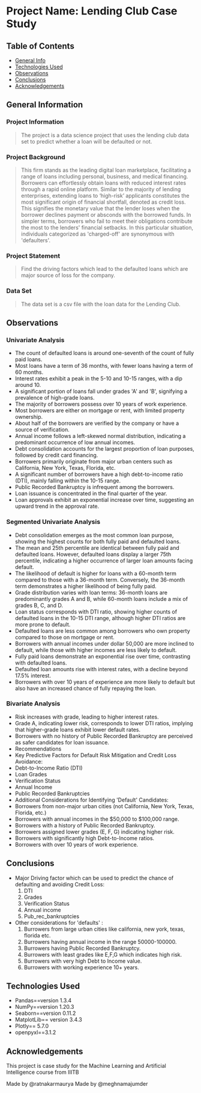 # Project Name: Lending Club Case Study

## Table of Contents

- [General Info](#general-information)
- [Technologies Used](#technologies-used)
- [Observations](#observations)
- [Conclusions](#conclusions)
- [Acknowledgements](#acknowledgements)

## General Information

### Project Information

> The project is a data science project that uses the lending club data set to predict whether a loan will be defaulted or not.

### Project Background

> This firm stands as the leading digital loan marketplace, facilitating a range of loans including personal, business, and medical financing. Borrowers can effortlessly obtain loans with reduced interest rates through a rapid online platform. Similar to the majority of lending enterprises, extending loans to ‘high-risk’ applicants constitutes the most significant origin of financial shortfall, denoted as credit loss. This signifies the monetary value that the lender loses when the borrower declines payment or absconds with the borrowed funds. In simpler terms, borrowers who fail to meet their obligations contribute the most to the lenders' financial setbacks. In this particular situation, individuals categorized as 'charged-off' are synonymous with 'defaulters'. 

### Project Statement

> Find the driving factors which lead to the defaulted loans which are major source of loss for the company.

### Data Set

> The data set is a csv file with the loan data for the Lending Club.

<!-- You don't have to answer all the questions - just the ones relevant to your project. -->

## Observations
### Univariate Analysis
 - The count of defaulted loans is around one-seventh of the count of fully paid loans.
 - Most loans have a term of 36 months, with fewer loans having a term of 60 months.
 - Interest rates exhibit a peak in the 5-10 and 10-15 ranges, with a dip around 10.
 - A significant portion of loans fall under grades 'A' and 'B', signifying a prevalence of high-grade loans.
 - The majority of borrowers possess over 10 years of work experience.
 - Most borrowers are either on mortgage or rent, with limited property ownership.
 - About half of the borrowers are verified by the company or have a source of verification.
 - Annual income follows a left-skewed normal distribution, indicating a predominant occurrence of low annual incomes.
 - Debt consolidation accounts for the largest proportion of loan purposes, followed by credit card financing.
 - Borrowers primarily originate from major urban centers such as California, New York, Texas, Florida, etc.
 - A significant number of borrowers have a high debt-to-income ratio (DTI), mainly falling within the 10-15 range.
 - Public Recorded Bankruptcy is infrequent among the borrowers.
 - Loan issuance is concentrated in the final quarter of the year.
 - Loan approvals exhibit an exponential increase over time, suggesting an upward trend in the approval rate.
### Segmented Univariate Analysis
- Debt consolidation emerges as the most common loan purpose, showing the highest counts for both fully paid and defaulted loans.
- The mean and 25th percentile are identical between fully paid and defaulted loans. However, defaulted loans display a larger 75th percentile, indicating a higher occurrence of larger loan amounts facing default.
- The likelihood of default is higher for loans with a 60-month term compared to those with a 36-month term. Conversely, the 36-month term demonstrates a higher likelihood of being fully paid.
- Grade distribution varies with loan terms: 36-month loans are predominantly grades A and B, while 60-month loans include a mix of grades B, C, and D.
- Loan status corresponds with DTI ratio, showing higher counts of defaulted loans in the 10-15 DTI range, although higher DTI ratios are more prone to default.
- Defaulted loans are less common among borrowers who own property compared to those on mortgage or rent.
- Borrowers with annual incomes under dollar 50,000 are more inclined to default, while those with higher incomes are less likely to default.
- Fully paid loans demonstrate an exponential rise over time, contrasting with defaulted loans.
- Defaulted loan amounts rise with interest rates, with a decline beyond 17.5% interest.
- Borrowers with over 10 years of experience are more likely to default but also have an increased chance of fully repaying the loan.
### Bivariate Analysis
- Risk increases with grade, leading to higher interest rates.
- Grade A, indicating lower risk, corresponds to lower DTI ratios, implying that higher-grade loans exhibit lower default rates.
- Borrowers with no history of Public Recorded Bankruptcy are perceived as safer candidates for loan issuance.
- Recommendations
- Key Predictive Factors for Default Risk Mitigation and Credit Loss Avoidance:
- Debt-to-Income Ratio (DTI)
- Loan Grades
- Verification Status
- Annual Income
- Public Recorded Bankruptcies
- Additional Considerations for Identifying 'Default' Candidates:
- Borrowers from non-major urban cities (not California, New York, Texas, Florida, etc.)
- Borrowers with annual incomes in the $50,000 to $100,000 range.
- Borrowers with a history of Public Recorded Bankruptcy.
- Borrowers assigned lower grades (E, F, G) indicating higher risk.
- Borrowers with significantly high Debt-to-Income ratios.
- Borrowers with over 10 years of work experience.
## Conclusions

- Major Driving factor which can be used to predict the chance of defaulting and avoiding Credit Loss:
  1. DTI
  2. Grades
  3. Verification Status
  4. Annual income
  5. Pub_rec_bankruptcies
- Other considerations for 'defaults' :
  1. Burrowers from large urban cities like california, new york, texas, florida etc.
  2. Burrowers having annual income in the range 50000-100000.
  3. Burrowers having Public Recorded Bankruptcy.
  4. Burrowers with least grades like E,F,G which indicates high risk.
  5. Burrowers with very high Debt to Income value.
  6. Burrowers with working experience 10+ years.


## Technologies Used

- Pandas==version 1.3.4
- NumPy==version 1.20.3
- Seaborn==version 0.11.2
- MatplotLib== version 3.4.3
- Plotly== 5.7.0
- openpyxl==3.1.2

<!-- As the libraries versions keep on changing, it is recommended to mention the version of library used in this project -->

## Acknowledgements

This project is case study for the Machine Learning and Artificial Intelligence course from IIITB

Made by @ratnakarmaurya
Made by @meghnamajumder


